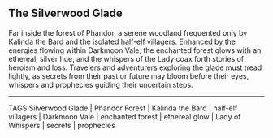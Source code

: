 ## The Silverwood Glade

Far inside the forest of Phandor, a serene woodland frequented only by Kalinda the Bard and the isolated half-elf villagers. Enhanced by the energies flowing within Darkmoon Vale, the enchanted forest glows with an ethereal, silver hue, and the whispers of the Lady coax forth stories of heroism and loss. Travelers and adventurers exploring the glade must tread lightly, as secrets from their past or future may bloom before their eyes, whispers and prophecies guiding their uncertain steps.



---

TAGS:Silverwood Glade | Phandor Forest | Kalinda the Bard | half-elf villagers | Darkmoon Vale | enchanted forest | ethereal glow | Lady of Whispers | secrets | prophecies
